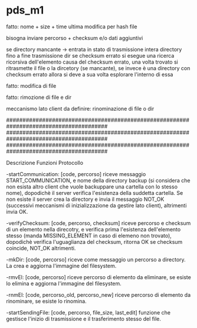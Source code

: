 # pds_m1

fatto: nome + size + time ultima modifica per hash file

bisogna inviare percorso + checksum e/o dati aggiuntivi

se directory mancante -> entrata in stato di trasmissione intera directory fino a fine trasmissione dir
se checksum errato si esegue una ricerca ricorsiva dell'elemento causa del checksum errato, una volta trovato
si ritrasmette il file o la dircetory (se mancante), se invece è una directory con checksum errato allora si deve
a sua volta esplorare l'interno di essa

fatto: modifica di file

fatto: rimozione di file e dir

meccanismo lato client da definire: rinominazione di file o dir


#######################################################################################
#######################################################################################
#######################################################################################


Descrizione Funzioni Protocollo

-startCommunication:
[code, percorso]
riceve messaggio START_COMMUNICATION, e nome della directory backup (si considera che non esista altro client che vuole
backuppare una cartella con lo stesso nome), dopodichè il server verifica l'esistenza della suddetta cartella. Se non esiste
il server crea la directory e invia il messaggio NOT_OK (successivi meccanismi di inizializzazione da gestire lato client),
altrimenti invia OK.

-verifyChecksum:
[code, percorso, checksum]
riceve percorso e checksum di un elemento nella direcotry, e verifica prima l'esistenza dell'elemento stesso
(manda MISSING_ELEMENT in caso di elemeno non trovato), dopodichè verifica l'uguaglianza del checksum, ritorna OK se
checksum coincide, NOT_OK altrimenti.

-mkDir:
[code, percorso]
riceve come messaggio un percorso a directory. La crea e aggiorna l'immagine del filesystem.

-rmvEl:
[code, percorso]
riceve percorso di elemento da eliminare, se esiste lo elimina e aggiorna l'immagine del filesystem.

-rnmEl:
[code, percorso_old, percorso_new]
riceve percorso di elemento da rinominare, se esiste lo rinomina.

-startSendingFile:
[code, percorso, file_size, last_edit]
funzione che gestisce l'inizio di trasmissione e il trasferimento stesso del file.